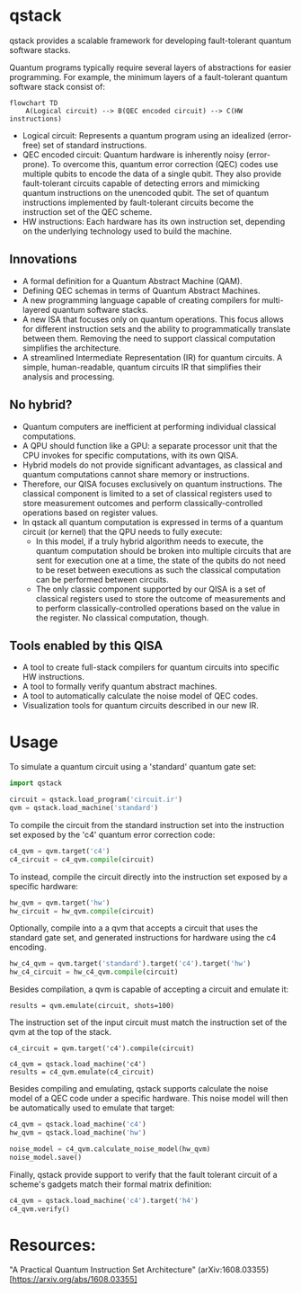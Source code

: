 # qstack

qstack provides a scalable framework for developing fault-tolerant quantum software stacks.

Quantum programs typically require several layers of abstractions for easier programming. For example, the minimum layers of a fault-tolerant quantum software stack consist of:

```mermaid
flowchart TD
    A(Logical circuit) --> B(QEC encoded circuit) --> C(HW  instructions)
```

* Logical circuit: Represents a quantum program using an idealized (error-free) set of standard instructions.
* QEC encoded circuit: Quantum hardware is inherently noisy (error-prone). To overcome this, quantum error correction (QEC) codes use multiple qubits to encode the data of a single qubit. They also provide fault-tolerant circuits capable of detecting errors and mimicking quantum instructions on the unencoded qubit. The set of quantum instructions implemented by fault-tolerant circuits become the instruction set of the QEC scheme.
* HW instructions: Each hardware has its own instruction set, depending on the underlying technology used to build the machine.


## Innovations

* A formal definition for a Quantum Abstract Machine (QAM).
* Defining QEC schemas in terms of Quantum Abstract Machines.
* A new programming language capable of creating compilers for multi-layered quantum software stacks.
* A new ISA that focuses only on quantum operations. This focus allows for different instruction sets and the ability to programmatically translate between them. Removing the need to support classical computation simplifies the architecture.
* A streamlined Intermediate Representation (IR) for quantum circuits. A simple, human-readable, quantum circuits IR that  simplifies their analysis and processing. 


## No hybrid?

* Quantum computers are inefficient at performing individual classical computations.
* A QPU should function like a GPU: a separate processor unit that the CPU invokes for specific computations, with its own QISA.
* Hybrid models do not provide significant advantages, as classical and quantum computations cannot share memory or instructions.
* Therefore, our QISA focuses exclusively on quantum instructions. The classical component is limited to a set of classical registers used to store measurement outcomes and perform classically-controlled operations based on register values.
* In qstack all quantum computation is expressed in terms of a quantum circuit (or kernel) that the QPU needs to fully execute:
  - In this model, if a truly hybrid algorithm needs to execute, the quantum computation should be broken into multiple circuits that are sent for execution one at a time, the state of the qubits do not need to be reset between executions as such the classical computation can be performed between circuits.
  - The only classic component supported by our QISA is a set of classical registers used to store the outcome of measurements and to perform classically-controlled operations based on the value in the register. No classical computation, though.


## Tools enabled by this QISA

* A tool to create full-stack compilers for quantum circuits into specific HW instructions.
* A tool to formally verify quantum abstract machines.
* A tool to automatically calculate the noise model of QEC codes.
* Visualization tools for quantum circuits described in our new IR.


# Usage

To simulate a quantum circuit using a 'standard' quantum gate set:

```python
import qstack

circuit = qstack.load_program('circuit.ir')
qvm = qstack.load_machine('standard')
```

To compile the circuit from the standard instruction set
into the instruction set exposed by the 'c4' quantum error correction code:
```python
c4_qvm = qvm.target('c4')
c4_circuit = c4_qvm.compile(circuit)
```

To instead, compile the circuit directly into the instruction set
exposed by a specific hardware:
```python
hw_qvm = qvm.target('hw')
hw_circuit = hw_qvm.compile(circuit)
```

Optionally, compile into a a qvm that accepts a circuit that uses the standard
gate set, and generated instructions for hardware using the c4 encoding.
```python
hw_c4_qvm = qvm.target('standard').target('c4').target('hw')
hw_c4_circuit = hw_c4_qvm.compile(circuit)
```

Besides compilation, a qvm is capable of accepting a circuit and emulate it:
```
results = qvm.emulate(circuit, shots=100)
```

The instruction set of the input circuit must match the instruction set
of the qvm at the top of the stack.
```
c4_circuit = qvm.target('c4').compile(circuit)

c4_qvm = qstack.load_machine('c4')
results = c4_qvm.emulate(c4_circuit)
```

Besides compiling and emulating, qstack supports calculate the noise model of a 
QEC code under a specific hardware. This noise model will then be automatically
used to emulate that target:
```python
c4_qvm = qstack.load_machine('c4')
hw_qvm = qstack.load_machine('hw')

noise_model = c4_qvm.calculate_noise_model(hw_qvm)
noise_model.save()
```

Finally, qstack provide support to verify that the fault tolerant circuit
of a scheme's gadgets match their formal matrix definition:
```python
c4_qvm = qstack.load_machine('c4').target('h4')
c4_qvm.verify()
```






# Resources:

"A Practical Quantum Instruction Set Architecture" (arXiv:1608.03355)[https://arxiv.org/abs/1608.03355]



